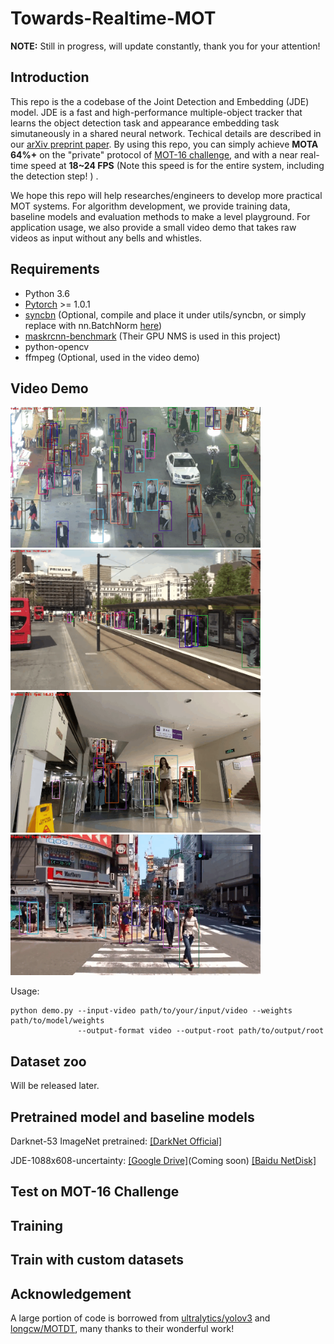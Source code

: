 # Towards-Realtime-MOT
**NOTE:** Still in progress, will update constantly, thank you for your attention!

## Introduction
This repo is the a codebase of the Joint Detection and Embedding (JDE) model. JDE is a fast and high-performance multiple-object tracker that learns the object detection task and appearance embedding task simutaneously in a shared neural network. Techical details are described in our [arXiv preprint paper](https://arxiv.org/pdf/1909.12605v1.pdf). By using this repo, you can simply achieve **MOTA 64%+** on the "private" protocol of [MOT-16 challenge](https://motchallenge.net/tracker/JDE), and with a near real-time speed at **18~24 FPS** (Note this speed is for the entire system, including the detection step! ) .

We hope this repo will help researches/engineers to develop more practical MOT systems. For algorithm development, we provide training data, baseline models and evaluation methods to make a level playground. For application usage, we also provide a small video demo that takes raw videos as input without any bells and whistles.

## Requirements
* Python 3.6
* [Pytorch](https://pytorch.org) >= 1.0.1
* [syncbn](https://github.com/ytoon/Synchronized-BatchNorm-PyTorch) (Optional, compile and place it under utils/syncbn, or simply replace with nn.BatchNorm [here](https://github.com/Zhongdao/Towards-Realtime-MOT/blob/master/models.py#L12))
* [maskrcnn-benchmark](https://github.com/facebookresearch/maskrcnn-benchmark) (Their GPU NMS is used in this project)
* python-opencv
* ffmpeg (Optional, used in the video demo)

## Video Demo
<img src="assets/MOT16-03.gif" width="400"/>   <img src="assets/MOT16-14.gif" width="400"/>
<img src="assets/IMG_0055.gif" width="400"/>   <img src="assets/000011-00001.gif" width="400"/>

Usage:
```
python demo.py --input-video path/to/your/input/video --weights path/to/model/weights
               --output-format video --output-root path/to/output/root
```
## Dataset zoo
Will be released later.
## Pretrained model and baseline models
Darknet-53 ImageNet pretrained: [[DarkNet Official]](https://pjreddie.com/media/files/darknet53.conv.74)

JDE-1088x608-uncertainty: [[Google Drive]]()(Coming soon) [[Baidu NetDisk]](https://pan.baidu.com/s/1Ifgn0Y_JZE65_qSrQM2l-Q)
## Test on MOT-16 Challenge

## Training

## Train with custom datasets

## Acknowledgement
A large portion of code is borrowed from [ultralytics/yolov3](https://github.com/ultralytics/yolov3) and [longcw/MOTDT](https://github.com/longcw/MOTDT), many thanks to their wonderful work!
